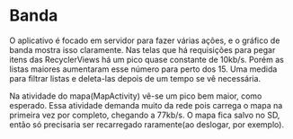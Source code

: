 # Banda

O aplicativo é focado em servidor para fazer várias ações, e o gráfico de banda mostra isso claramente. Nas telas que há requisições para pegar itens das RecyclerViews há um pico quase constante de 10kb/s. Porém as listas maiores aumentaram esse número para perto dos 15. Uma medida para filtrar listas e deleta-las depois de um tempo se vê necessária.

Na atividade do mapa(MapActivity) vê-se um pico bem maior, como esperado. Essa atividade demanda muito da rede pois carrega o mapa na primeira vez por completo, chegando a 77kb/s. O mapa fica salvo no SD, então só precisaria ser recarregado raramente(ao deslogar, por exemplo).
